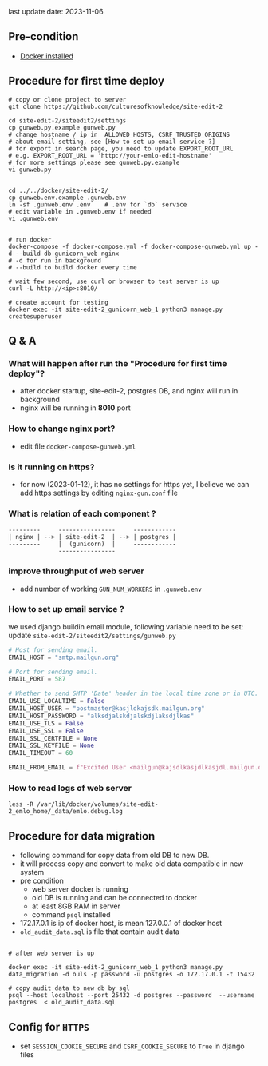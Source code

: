 last update date: 2023-11-06


Pre-condition
----------------------

* [Docker installed](https://docs.docker.com/engine/install/ubuntu/)

Procedure for first time deploy
--------------------------

```shell
# copy or clone project to server 
git clone https://github.com/culturesofknowledge/site-edit-2

cd site-edit-2/siteedit2/settings
cp gunweb.py.example gunweb.py
# change hostname / ip in  ALLOWED_HOSTS, CSRF_TRUSTED_ORIGINS
# about email setting, see [How to set up email service ?]
# for export in search page, you need to update EXPORT_ROOT_URL
# e.g. EXPORT_ROOT_URL = 'http://your-emlo-edit-hostname'
# for more settings please see gunweb.py.example
vi gunweb.py


cd ../../docker/site-edit-2/
cp gunweb.env.example .gunweb.env
ln -sf .gunweb.env .env    # .env for `db` service
# edit variable in .gunweb.env if needed
vi .gunweb.env


# run docker 
docker-compose -f docker-compose.yml -f docker-compose-gunweb.yml up -d --build db gunicorn_web nginx
# -d for run in background 
# --build to build docker every time 

# wait few second, use curl or browser to test server is up
curl -L http://<ip>:8010/

# create account for testing
docker exec -it site-edit-2_gunicorn_web_1 python3 manage.py createsuperuser
```

Q & A
----------------------

### What will happen after run the "Procedure for first time deploy"?

* after docker startup, site-edit-2, postgres DB, and nginx will run in background
* nginx will be running in **8010** port

### How to change nginx port?

* edit file `docker-compose-gunweb.yml`

### Is it running on https?

* for now (2023-01-12), it has no settings for https yet, I believe we can add https settings by
  editing `nginx-gun.conf` file

### What is relation of each component ?

```
---------     ----------------     ------------
| nginx | --> | site-edit-2  | --> | postgres |
---------     |  (gunicorn)  |     ------------
              ----------------
```

### improve throughput of web server

* add number of working `GUN_NUM_WORKERS` in `.gunweb.env`

### How to set up email service ?

we used django buildin email module, following variable need to be set:
update `site-edit-2/siteedit2/settings/gunweb.py`
```python
# Host for sending email.
EMAIL_HOST = "smtp.mailgun.org"

# Port for sending email.
EMAIL_PORT = 587

# Whether to send SMTP 'Date' header in the local time zone or in UTC.
EMAIL_USE_LOCALTIME = False
EMAIL_HOST_USER = "postmaster@kasjldkajsdk.mailgun.org"
EMAIL_HOST_PASSWORD = "alksdjalskdjalskdjlaksdjlkas"
EMAIL_USE_TLS = False
EMAIL_USE_SSL = False
EMAIL_SSL_CERTFILE = None
EMAIL_SSL_KEYFILE = None
EMAIL_TIMEOUT = 60

EMAIL_FROM_EMAIL = f"Excited User <mailgun@kajsdlkasjdlkasjdl.mailgun.org>"

```


### How to read logs of web server

```
less -R /var/lib/docker/volumes/site-edit-2_emlo_home/_data/emlo.debug.log
```

Procedure for data migration
---------------------------------

* following command for copy data from old DB to new DB.
* it will process copy and convert to make old data compatible in new system
* pre condition
    * web server docker is running
    * old DB is running and can be connected to docker
    * at least 8GB RAM in server
    * command `psql` installed
* 172.17.0.1 is ip of docker host, is mean 127.0.0.1 of docker host
* `old_audit_data.sql` is file that contain audit data

```shell

# after web server is up

docker exec -it site-edit-2_gunicorn_web_1 python3 manage.py data_migration -d ouls -p password -u postgres -o 172.17.0.1 -t 15432

# copy audit data to new db by sql
psql --host localhost --port 25432 -d postgres --password  --username postgres  < old_audit_data.sql
```


Config for `HTTPS` 
-------------------------------
* set `SESSION_COOKIE_SECURE` and `CSRF_COOKIE_SECURE` to `True` in django files